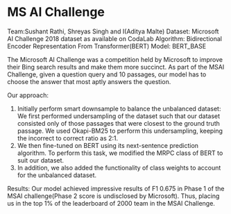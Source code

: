 # MS AI Challenge
Team:Sushant Rathi, Shreyas Singh and I(Aditya Malte) 
Dataset: Microsoft AI Challenge 2018 dataset as available on CodaLab
Algorithm: Bidirectional Encoder Representation From Transformer(BERT)
Model: BERT_BASE


The Microsoft AI Challenge was a competition held by Microsoft to improve their Bing search results and make them more succinct.
As part of the MSAI Challenge, given a question query and 10 passages, our model has to choose the answer that most aptly answers the question.

Our approach:
1) Initially perform smart downsample to balance the unbalanced dataset:
We first performed undersampling of the dataset such that our dataset consisted only of those passages that were closest to the ground truth passage. We used Okapi-BM25 to perform this undersampling, keeping the incorrect to correct ratio as 2:1.
2) We then fine-tuned on BERT using its next-sentence prediction algorithm. To perform this task, we modified the MRPC class of BERT to suit our dataset. 
3) In addition, we also added the functionality of class weights to account for the unbalanced dataset.

Results:
Our model achieved impressive results of F1 0.675 in Phase 1 of the MSAI challenge(Phase 2 score is undisclosed by Microsoft). Thus, placing us in the top 1% of the leaderboard of 2000 team in the MSAI Challenge.
